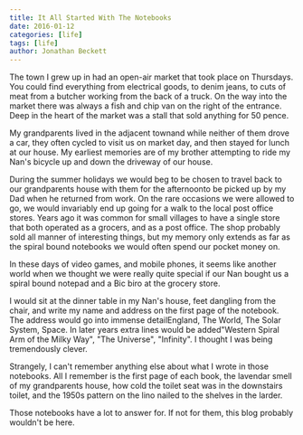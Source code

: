 ```yaml
---
title: It All Started With The Notebooks
date: 2016-01-12
categories: [life]
tags: [life]
author: Jonathan Beckett
---
```


The town I grew up in had an open-air market that took place on Thursdays. You could find everything from electrical goods, to denim jeans, to cuts of meat from a butcher working from the back of a truck. On the way into the market there was always a fish and chip van on the right of the entrance. Deep in the heart of the market was a stall that sold anything for 50 pence.

My grandparents lived in the adjacent townand while neither of them drove a car, they often cycled to visit us on market day, and then stayed for lunch at our house. My earliest memories are of my brother attempting to ride my Nan's bicycle up and down the driveway of our house.

During the summer holidays we would beg to be chosen to travel back to our grandparents house with them for the afternoonto be picked up by my Dad when he returned from work. On the rare occasions we were allowed to go, we would invariably end up going for a walk to the local post office stores. Years ago it was common for small villages to have a single store that both operated as a grocers, and as a post office. The shop probably sold all manner of interesting things, but my memory only extends as far as the spiral bound notebooks we would often spend our pocket money on.

In these days of video games, and mobile phones, it seems like another world when we thought we were really quite special if our Nan bought us a spiral bound notepad and a Bic biro at the grocery store.

I would sit at the dinner table in my Nan's house, feet dangling from the chair, and write my name and address on the first page of the notebook. The address would go into immense detailEngland, The World, The Solar System, Space. In later years extra lines would be added"Western Spiral Arm of the Milky Way", "The Universe", "Infinity". I thought I was being tremendously clever.

Strangely, I can't remember anything else about what I wrote in those notebooks. All I remember is the first page of each book, the lavendar smell of my grandparents house, how cold the toilet seat was in the downstairs toilet, and the 1950s pattern on the lino nailed to the shelves in the larder.

Those notebooks have a lot to answer for. If not for them, this blog probably wouldn't be here.